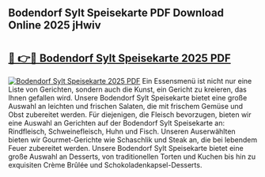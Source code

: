 ## Bodendorf Sylt Speisekarte PDF Download Online 2025 jHwiv

# <h2><a href="http://gc6ulq.nevu.top/?p=Bodendorf+Sylt+Speisekarte">🔗 👉🔴 Bodendorf Sylt Speisekarte 2025 PDF</a></h2>

[![Bodendorf Sylt Speisekarte 2025 PDF](https://i.imgur.com/dBaPXMq.png)](http://gc6ulq.nevu.top/?p=Bodendorf+Sylt+Speisekarte)
Ein Essensmenü ist nicht nur eine Liste von Gerichten, sondern auch die Kunst, ein Gericht zu kreieren, das Ihnen gefallen wird. Unsere Bodendorf Sylt Speisekarte bietet eine große Auswahl an leichten und frischen Salaten, die mit frischem Gemüse und Obst zubereitet werden. Für diejenigen, die Fleisch bevorzugen, bieten wir eine Auswahl an Gerichten auf der Bodendorf Sylt Speisekarte an: Rindfleisch, Schweinefleisch, Huhn und Fisch. Unseren Auserwählten bieten wir Gourmet-Gerichte wie Schaschlik und Steak an, die bei lebendem Feuer zubereitet werden. Unsere Bodendorf Sylt Speisekarte bietet eine große Auswahl an Desserts, von traditionellen Torten und Kuchen bis hin zu exquisiten Crème Brûlée und Schokoladenkapsel-Desserts.

